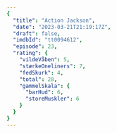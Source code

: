 ```yaml
---
{
  "title": "Action Jackson",
  "date": "2023-03-21T21:19:17Z",
  "draft": false,
  "imdbId": "tt0094612",
  "episode": 23,
  "rating": {
    "vildeVåben": 5,
    "stærkeOneliners": 7,
    "fedSkurk": 4,
    "total": 28,
    "gammelSkala": {
      "barHud": 6,
      "storeMuskler": 6
    }
  }
}
---
```


